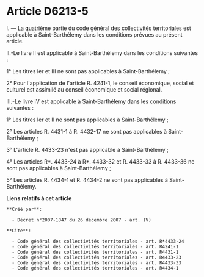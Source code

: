 # Article D6213-5

I. ― La quatrième partie du code général des collectivités territoriales est applicable à Saint-Barthélemy dans les
conditions prévues au présent article. 

II.-Le livre II est applicable à Saint-Barthélemy dans les conditions suivantes : 

1° Les titres Ier et III ne sont pas applicables à Saint-Barthélemy ; 

2° Pour l'application de l'article R. 4241-1, le conseil économique, social et culturel est assimilé au conseil économique et
social régional. 

III.-Le livre IV est applicable à Saint-Barthélemy dans les conditions suivantes : 

1° Les titres Ier et II ne sont pas applicables à Saint-Barthélemy ; 

2° Les articles R. 4431-1 à R. 4432-17 ne sont pas applicables à Saint-Barthélemy ; 

3° L'article R. 4433-23 n'est pas applicable à Saint-Barthélemy ; 

4° Les articles R*. 4433-24 à R*. 4433-32 et R. 4433-33 à R. 4433-36 ne sont pas applicables à Saint-Barthélemy ; 

5° Les articles R. 4434-1 et R. 4434-2 ne sont pas applicables à Saint-Barthélemy.

**Liens relatifs à cet article**

	**Créé par**:

	  - Décret n°2007-1847 du 26 décembre 2007 - art. (V)

	**Cite**:

	  - Code général des collectivités territoriales - art. R*4433-24
	  - Code général des collectivités territoriales - art. R4241-1
	  - Code général des collectivités territoriales - art. R4431-1
	  - Code général des collectivités territoriales - art. R4433-23
	  - Code général des collectivités territoriales - art. R4433-33
	  - Code général des collectivités territoriales - art. R4434-1
